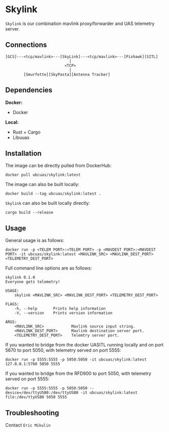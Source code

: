 # Skylink
`Skylink` is our combination mavlink proxy/forwarder and UAS telemetry server.

## Connections
```
[GCS]---<tcp/mavlink>---[SkyLink]---<tcp/mavlink>---[Pixhawk][SITL]
                            |
                          <TCP>
                            |
        [Smurfette][SkyPasta][Antenna Tracker]
```

## Dependencies
**Docker:**
- Docker

**Local:**
- Rust + Cargo
- Libuuas

## Installation
The image can be directly pulled from DockerHub:
```
docker pull ubcuas/skylink:latest
```
The image can also be built locally:
```
docker build --tag ubcuas/skylink:latest .
```
`Skylink` can also be built locally directly:
```
cargo build --release
```

## Usage
General usage is as follows:
```
docker run -p <TELEM PORT>:<TELEM PORT> -p <MAVDEST PORT>:<MAVDEST PORT> -it ubcuas/skylink:latest <MAVLINK_SRC> <MAVLINK_DEST_PORT> <TELEMETRY_DEST_PORT>
```

Full command line options are as follows:
```
skylink 0.1.0
Everyone gets telemetry!

USAGE:
    skylink <MAVLINK_SRC> <MAVLINK_DEST_PORT> <TELEMETRY_DEST_PORT>

FLAGS:
    -h, --help       Prints help information
    -V, --version    Prints version information

ARGS:
    <MAVLINK_SRC>            Mavlink source input string.
    <MAVLINK_DEST_PORT>      Mavlink destination server port.
    <TELEMETRY_DEST_PORT>    Telemtry server port.
```


If you wanted to bridge from the docker UASITL running locally and on port 5670 to port 5050, with telemetry served on port 5555:
```
docker run -p 5555:5555 -p 5050:5050 -it ubcuas/skylink:latest 127.0.0.1:5760 5050 5555
```

If you wanted to bridge from the RFD900 to port 5050, with telemetry served on port 5555:
```
docker run -p 5555:5555 -p 5050:5050 --device=/dev/ttyUSB0:/dev/ttyUSB0 -it ubcuas/skylink:latest file:/dev/ttyUSB0 5050 5555
```

## Troubleshooting
Contact `Eric Mikulin`
